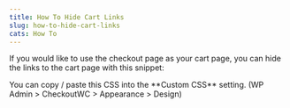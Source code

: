 ```yaml
---
title: How To Hide Cart Links
slug: how-to-hide-cart-links
cats: How To
---
```


 If you would like to use the checkout page as your cart page, you can hide the links to the cart page with this snippet:

<script src="https://gist.github.com/clifgriffin/9162d5fb8e4851a664513bb403b99ac5.js" type="text/javascript"></script> You can copy / paste this CSS into the **Custom CSS** setting. (WP Admin &gt; CheckoutWC &gt; Appearance &gt; Design)